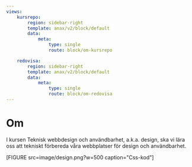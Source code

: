 ```yaml
---
views:
    kursrepo:
        region: sidebar-right
        template: anax/v2/block/default
        data:
            meta:
                type: single
                route: block/om-kursrepo

    redovisa:
        region: sidebar-right
        template: anax/v2/block/default
        data:
            meta:
                type: single
                route: block/om-redovisa
---
```

Om
=========================

I kursen Teknisk webbdesign och användbarhet, a.k.a. design,  ska vi lära oss att tekniskt förbereda våra webbplatser för design och användbarhet.

[FIGURE src=image/design.png?w=500 caption="Css-kod"]
